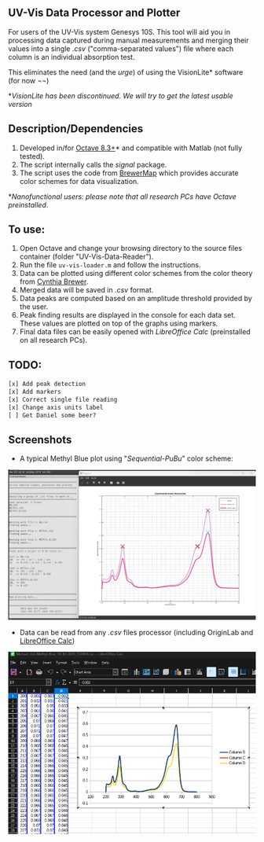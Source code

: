 ## **UV-Vis Data Processor and Plotter**

For users of the UV-Vis system Genesys 10S. This tool will aid you in processing data
captured during manual measurements and merging their values into a single _.csv_
("comma-separated values") file where each column is an individual absorption test.

This eliminates the need (and the _urge_) of using the VisionLite* software (for now ¬¬)

*_VisionLite has been discontinued. We will try to get the latest usable version_

## **Description/Dependencies**

1. Developed in/for [Octave 8.3+](https://octave.org)* and compatible with Matlab (not fully tested).
2. The script internally calls the _signal_ package.
3. The script uses the code from [BrewerMap](https://github.com/DrosteEffect/BrewerMap) which provides
accurate color schemes for data visualization.

*_Nanofunctional users: please note that all research PCs have Octave preinstalled_.

## **To use:**

1. Open Octave and change your browsing directory to the source files container (folder "UV-Vis-Data-Reader").
2. Run the file `uv-vis-loader.m` and follow the instructions.
3. Data can be plotted using different color schemes from the color theory from [Cynthia Brewer](http://colorbrewer.org).
4. Merged data will be saved in _.csv_ format.
5. Data peaks are computed based on an amplitude threshold provided by the user.
6. Peak finding results are displayed in the console for each data set. These values are plotted on top of the graphs using markers.
7. Final data files can be easily opened with _LibreOffice Calc_ (preinstalled on all research PCs).

## **TODO:**

    [x] Add peak detection
    [x] Add markers
    [x] Correct single file reading
    [x] Change axis units label
    [ ] Get Daniel some beer?

## **Screenshots**

- A typical Methyl Blue plot using "_Sequential-PuBu_" color scheme:

![image](https://github.com/dzalf/UV-Vis-Data-Reader/blob/peaks-detection/Test%20Data/Console%20and%20Plot%20Outputs.png)

- Data can be read from any _.csv_ files processor (including OriginLab and [LibreOffice Calc](https://www.libreoffice.org))

![image](https://github.com/dzalf/UV-Vis-Data-Reader/blob/main/Test%20Data/Merged_Data_csv_Libre-Office.png)



